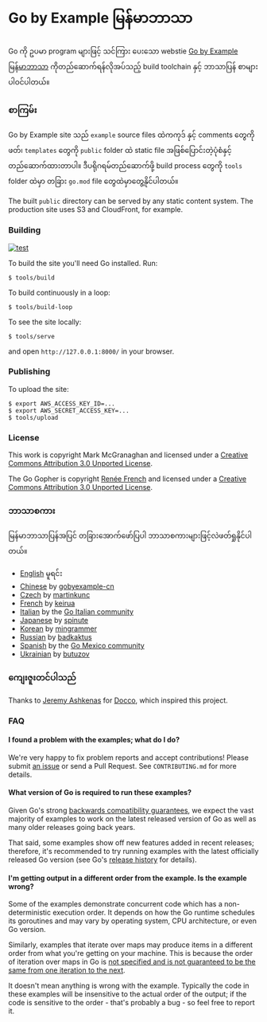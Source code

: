 # Go by Example မြန်မာဘာသာ

Go ကို ဥပမာ program များဖြင့် သင်ကြား ပေးသော webstie
[Go by Example မြန်မာဘာသာ](https://gobyexample.com)
ကိုတည်ဆောက်ရန်လိုအပ်သည့် build toolchain နှင့် ဘာသာပြန်
စာများပါဝင်ပါတယ်။

### စာကြမ်း
Go by Example site သည် `example` source files ထဲကကုဒ်
နှင့် comments တွေကိုဖတ်၊ `templates` တွေကို `public` folder
ထဲ static file အဖြစ်ပြောင်းတဲ့ပုံစံနှင့် တည်ဆောက်ထားတာပါ။
ဒီပရိုဂရမ်တည်ဆောက်ဖို့ build process တွေကို `tools` folder
ထဲမှာ တခြား `go.mod` file တွေထဲမှာတွေ့နိုင်ပါတယ်။

The built `public` directory can be served by any
static content system. The production site uses S3 and
CloudFront, for example.

### Building

[![test](https://github.com/mmcgrana/gobyexample/actions/workflows/test.yml/badge.svg)](https://github.com/mmcgrana/gobyexample/actions/workflows/test.yml)

To build the site you'll need Go installed. Run:

```console
$ tools/build
```

To build continuously in a loop:


```console
$ tools/build-loop
```

To see the site locally:

```
$ tools/serve
```

and open `http://127.0.0.1:8000/` in your browser.

### Publishing

To upload the site:

```console
$ export AWS_ACCESS_KEY_ID=...
$ export AWS_SECRET_ACCESS_KEY=...
$ tools/upload
```

### License

This work is copyright Mark McGranaghan and licensed under a
[Creative Commons Attribution 3.0 Unported License](http://creativecommons.org/licenses/by/3.0/).

The Go Gopher is copyright [Renée French](https://reneefrench.blogspot.com/) and licensed under a
[Creative Commons Attribution 3.0 Unported License](http://creativecommons.org/licenses/by/3.0/).


### ဘာသာစကား

မြန်မာဘာသာပြန်အပြင် တခြားအောက်ဖော်ပြပါ ဘာသာစကားများဖြင့်လဲဖတ်ရှုနိုင်ပါတယ်။

* [English](https://github.com/mmcgrana/gobyexample) မူရင်း
* [Chinese](https://gobyexample-cn.github.io/) by [gobyexample-cn](https://github.com/gobyexample-cn)
* [Czech](http://gobyexamples.sweb.cz/) by [martinkunc](https://github.com/martinkunc/gobyexample-cz)
* [French](http://le-go-par-l-exemple.keiruaprod.fr) by [keirua](https://github.com/keirua/gobyexample)
* [Italian](https://gobyexample.it) by the [Go Italian community](https://github.com/golangit/gobyexample-it)
* [Japanese](http://spinute.org/go-by-example) by [spinute](https://github.com/spinute)
* [Korean](https://mingrammer.com/gobyexample/) by [mingrammer](https://github.com/mingrammer)
* [Russian](https://gobyexample.com.ru/) by [badkaktus](https://github.com/badkaktus)
* [Spanish](http://goconejemplos.com) by the [Go Mexico community](https://github.com/dabit/gobyexample)
* [Ukrainian](https://butuzov.github.io/gobyexample/) by [butuzov](https://github.com/butuzov/gobyexample)

### ကျေးဇူးတင်ပါသည်

Thanks to [Jeremy Ashkenas](https://github.com/jashkenas)
for [Docco](http://jashkenas.github.io/docco/), which
inspired this project.

### FAQ

#### I found a problem with the examples; what do I do?

We're very happy to fix problem reports and accept contributions! Please submit
[an issue](https://github.com/mmcgrana/gobyexample/issues) or send a Pull Request.
See `CONTRIBUTING.md` for more details.

#### What version of Go is required to run these examples?

Given Go's strong [backwards compatibility guarantees](https://go.dev/doc/go1compat),
we expect the vast majority of examples to work on the latest released version of Go
as well as many older releases going back years.

That said, some examples show off new features added in recent releases; therefore,
it's recommended to try running examples with the latest officially released Go version
(see Go's [release history](https://go.dev/doc/devel/release) for details).

#### I'm getting output in a different order from the example. Is the example wrong?

Some of the examples demonstrate concurrent code which has a non-deterministic
execution order. It depends on how the Go runtime schedules its goroutines and
may vary by operating system, CPU architecture, or even Go version.

Similarly, examples that iterate over maps may produce items in a different order
from what you're getting on your machine. This is because the order of iteration
over maps in Go is [not specified and is not guaranteed to be the same from one
iteration to the next](https://go.dev/ref/spec#RangeClause).

It doesn't mean anything is wrong with the example. Typically the code in these
examples will be insensitive to the actual order of the output; if the code is
sensitive to the order - that's probably a bug - so feel free to report it.